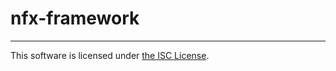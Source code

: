 # nfx-framework

- - -
This software is licensed under [the ISC
License](https://raw.githubusercontent.com/nitrousfx/nfx/master/LICENSE.txt).
